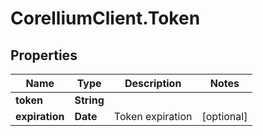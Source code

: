 # CorelliumClient.Token

## Properties

Name | Type | Description | Notes
------------ | ------------- | ------------- | -------------
**token** | **String** |  | 
**expiration** | **Date** | Token expiration | [optional] 


